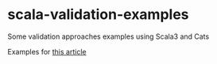 # scala-validation-examples
Some validation approaches examples using Scala3 and Cats


Examples for [this article](https://www.linkedin.com/posts/vasiliybondarenko_some-validation-approaches-examples-using-activity-7078793775828934656-n3ew?utm_source=share&utm_medium=member_desktop) 
